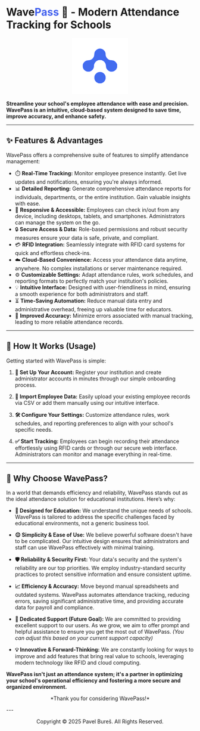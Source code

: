 # Wave<span style="color:#4361EE;">Pass</span> 👋 - Modern Attendance Tracking for Schools

<p align="center">
  <img src="./imgs/logo.png" alt="WavePass Logo" width="150"/>
</p>

**Streamline your school's employee attendance with ease and precision. WavePass is an intuitive, cloud-based system designed to save time, improve accuracy, and enhance safety.**

---

## ✨ Features & Advantages

WavePass offers a comprehensive suite of features to simplify attendance management:

*   ⏱️ **Real-Time Tracking:** Monitor employee presence instantly. Get live updates and notifications, ensuring you're always informed.
*   📊 **Detailed Reporting:** Generate comprehensive attendance reports for individuals, departments, or the entire institution. Gain valuable insights with ease.
*   📱 **Responsive & Accessible:** Employees can check in/out from any device, including desktops, tablets, and smartphones. Administrators can manage the system on the go.
*   🔒 **Secure Access & Data:** Role-based permissions and robust security measures ensure your data is safe, private, and compliant.
*   💳 **RFID Integration:** Seamlessly integrate with RFID card systems for quick and effortless check-ins.
*   ☁️ **Cloud-Based Convenience:** Access your attendance data anytime, anywhere. No complex installations or server maintenance required.
*   ⚙️ **Customizable Settings:** Adapt attendance rules, work schedules, and reporting formats to perfectly match your institution's policies.
*   💡 **Intuitive Interface:** Designed with user-friendliness in mind, ensuring a smooth experience for both administrators and staff.
*   ⏳ **Time-Saving Automation:** Reduce manual data entry and administrative overhead, freeing up valuable time for educators.
*   🎯 **Improved Accuracy:** Minimize errors associated with manual tracking, leading to more reliable attendance records.

---

## 🚀 How It Works (Usage)

Getting started with WavePass is simple:

1.  **📝 Set Up Your Account:**
    Register your institution and create administrator accounts in minutes through our simple onboarding process.

2.  **👥 Import Employee Data:**
    Easily upload your existing employee records via CSV or add them manually using our intuitive interface.

3.  **🛠️ Configure Your Settings:**
    Customize attendance rules, work schedules, and reporting preferences to align with your school's specific needs.

4.  **✅ Start Tracking:**
    Employees can begin recording their attendance effortlessly using RFID cards or through our secure web interface. Administrators can monitor and manage everything in real-time.

---

## 🌟 Why Choose WavePass?

In a world that demands efficiency and reliability, WavePass stands out as the ideal attendance solution for educational institutions. Here’s why:

*   **🎯 Designed for Education:**
    We understand the unique needs of schools. WavePass is tailored to address the specific challenges faced by educational environments, not a generic business tool.

*   **😌 Simplicity & Ease of Use:**
    We believe powerful software doesn't have to be complicated. Our intuitive design ensures that administrators and staff can use WavePass effectively with minimal training.

*   **🛡️ Reliability & Security First:**
    Your data's security and the system's reliability are our top priorities. We employ industry-standard security practices to protect sensitive information and ensure consistent uptime.

*   **📈 Efficiency & Accuracy:**
    Move beyond manual spreadsheets and outdated systems. WavePass automates attendance tracking, reducing errors, saving significant administrative time, and providing accurate data for payroll and compliance.

*   **🤝 Dedicated Support (Future Goal):**
    We are committed to providing excellent support to our users. As we grow, we aim to offer prompt and helpful assistance to ensure you get the most out of WavePass. *(You can adjust this based on your current support capacity)*

*   **💡 Innovative & Forward-Thinking:**
    We are constantly looking for ways to improve and add features that bring real value to schools, leveraging modern technology like RFID and cloud computing.

**WavePass isn't just an attendance system; it's a partner in optimizing your school's operational efficiency and fostering a more secure and organized environment.**
<p align="center">
  *Thank you for considering WavePass!*
</p>
---
<p align="center">
  Copyright © <span id="currentYear">2025</span> Pavel Bureš. All Rights Reserved.
</p>

